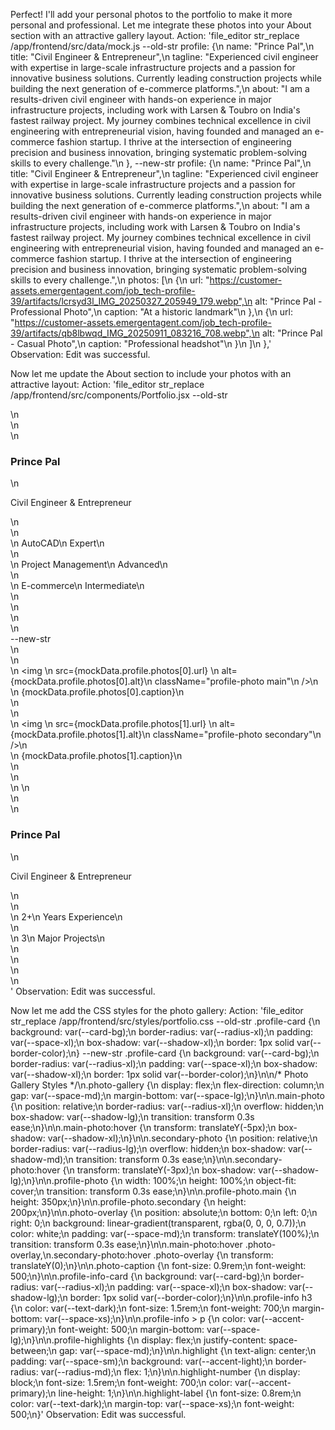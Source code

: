 Perfect! I'll add your personal photos to the portfolio to make it more personal and professional. Let me integrate these photos into your About section with an attractive gallery layout.
Action: 'file_editor str_replace /app/frontend/src/data/mock.js --old-str   profile: {\n    name: "Prince Pal",\n    title: "Civil Engineer & Entrepreneur",\n    tagline: "Experienced civil engineer with expertise in large-scale infrastructure projects and a passion for innovative business solutions. Currently leading construction projects while building the next generation of e-commerce platforms.",\n    about: "I am a results-driven civil engineer with hands-on experience in major infrastructure projects, including work with Larsen & Toubro on India\'s fastest railway project. My journey combines technical excellence in civil engineering with entrepreneurial vision, having founded and managed an e-commerce fashion startup. I thrive at the intersection of engineering precision and business innovation, bringing systematic problem-solving skills to every challenge."\n  }, --new-str   profile: {\n    name: "Prince Pal",\n    title: "Civil Engineer & Entrepreneur",\n    tagline: "Experienced civil engineer with expertise in large-scale infrastructure projects and a passion for innovative business solutions. Currently leading construction projects while building the next generation of e-commerce platforms.",\n    about: "I am a results-driven civil engineer with hands-on experience in major infrastructure projects, including work with Larsen & Toubro on India\'s fastest railway project. My journey combines technical excellence in civil engineering with entrepreneurial vision, having founded and managed an e-commerce fashion startup. I thrive at the intersection of engineering precision and business innovation, bringing systematic problem-solving skills to every challenge.",\n    photos: [\n      {\n        url: "https://customer-assets.emergentagent.com/job_tech-profile-39/artifacts/lcrsyd3l_IMG_20250327_205949_179.webp",\n        alt: "Prince Pal - Professional Photo",\n        caption: "At a historic landmark"\n      },\n      {\n        url: "https://customer-assets.emergentagent.com/job_tech-profile-39/artifacts/qb8lbwqd_IMG_20250911_083216_708.webp",\n        alt: "Prince Pal - Casual Photo",\n        caption: "Professional headshot"\n      }\n    ]\n  },'
Observation: Edit was successful.

Now let me update the About section to include your photos with an attractive layout:
Action: 'file_editor str_replace /app/frontend/src/components/Portfolio.jsx --old-str             <div className="about-visual">\n              <div className="profile-card">\n                <div className="profile-info">\n                  <h3>Prince Pal</h3>\n                  <p>Civil Engineer & Entrepreneur</p>\n                  <div className="profile-metrics">\n                    <div className="metric">\n                      <span>AutoCAD</span>\n                      <span>Expert</span>\n                    </div>\n                    <div className="metric">\n                      <span>Project Management</span>\n                      <span>Advanced</span>\n                    </div>\n                    <div className="metric">\n                      <span>E-commerce</span>\n                      <span>Intermediate</span>\n                    </div>\n                  </div>\n                </div>\n              </div>\n            </div> --new-str             <div className="about-visual">\n              <div className="photo-gallery">\n                <div className="main-photo">\n                  <img \n                    src={mockData.profile.photos[0].url} \n                    alt={mockData.profile.photos[0].alt}\n                    className="profile-photo main"\n                  />\n                  <div className="photo-overlay">\n                    <span className="photo-caption">{mockData.profile.photos[0].caption}</span>\n                  </div>\n                </div>\n                <div className="secondary-photo">\n                  <img \n                    src={mockData.profile.photos[1].url} \n                    alt={mockData.profile.photos[1].alt}\n                    className="profile-photo secondary"\n                  />\n                  <div className="photo-overlay">\n                    <span className="photo-caption">{mockData.profile.photos[1].caption}</span>\n                  </div>\n                </div>\n              </div>\n              \n              <div className="profile-info-card">\n                <div className="profile-info">\n                  <h3>Prince Pal</h3>\n                  <p>Civil Engineer & Entrepreneur</p>\n                  <div className="profile-highlights">\n                    <div className="highlight">\n                      <span className="highlight-number">2+</span>\n                      <span className="highlight-label">Years Experience</span>\n                    </div>\n                    <div className="highlight">\n                      <span className="highlight-number">3</span>\n                      <span className="highlight-label">Major Projects</span>\n                    </div>\n                  </div>\n                </div>\n              </div>\n            </div>'
Observation: Edit was successful.

Now let me add the CSS styles for the photo gallery:
Action: 'file_editor str_replace /app/frontend/src/styles/portfolio.css --old-str .profile-card {\n  background: var(--card-bg);\n  border-radius: var(--radius-xl);\n  padding: var(--space-xl);\n  box-shadow: var(--shadow-xl);\n  border: 1px solid var(--border-color);\n} --new-str .profile-card {\n  background: var(--card-bg);\n  border-radius: var(--radius-xl);\n  padding: var(--space-xl);\n  box-shadow: var(--shadow-xl);\n  border: 1px solid var(--border-color);\n}\n\n/* Photo Gallery Styles */\n.photo-gallery {\n  display: flex;\n  flex-direction: column;\n  gap: var(--space-md);\n  margin-bottom: var(--space-lg);\n}\n\n.main-photo {\n  position: relative;\n  border-radius: var(--radius-xl);\n  overflow: hidden;\n  box-shadow: var(--shadow-lg);\n  transition: transform 0.3s ease;\n}\n\n.main-photo:hover {\n  transform: translateY(-5px);\n  box-shadow: var(--shadow-xl);\n}\n\n.secondary-photo {\n  position: relative;\n  border-radius: var(--radius-lg);\n  overflow: hidden;\n  box-shadow: var(--shadow-md);\n  transition: transform 0.3s ease;\n}\n\n.secondary-photo:hover {\n  transform: translateY(-3px);\n  box-shadow: var(--shadow-lg);\n}\n\n.profile-photo {\n  width: 100%;\n  height: 100%;\n  object-fit: cover;\n  transition: transform 0.3s ease;\n}\n\n.profile-photo.main {\n  height: 350px;\n}\n\n.profile-photo.secondary {\n  height: 200px;\n}\n\n.photo-overlay {\n  position: absolute;\n  bottom: 0;\n  left: 0;\n  right: 0;\n  background: linear-gradient(transparent, rgba(0, 0, 0, 0.7));\n  color: white;\n  padding: var(--space-md);\n  transform: translateY(100%);\n  transition: transform 0.3s ease;\n}\n\n.main-photo:hover .photo-overlay,\n.secondary-photo:hover .photo-overlay {\n  transform: translateY(0);\n}\n\n.photo-caption {\n  font-size: 0.9rem;\n  font-weight: 500;\n}\n\n.profile-info-card {\n  background: var(--card-bg);\n  border-radius: var(--radius-xl);\n  padding: var(--space-xl);\n  box-shadow: var(--shadow-lg);\n  border: 1px solid var(--border-color);\n}\n\n.profile-info h3 {\n  color: var(--text-dark);\n  font-size: 1.5rem;\n  font-weight: 700;\n  margin-bottom: var(--space-xs);\n}\n\n.profile-info > p {\n  color: var(--accent-primary);\n  font-weight: 500;\n  margin-bottom: var(--space-lg);\n}\n\n.profile-highlights {\n  display: flex;\n  justify-content: space-between;\n  gap: var(--space-md);\n}\n\n.highlight {\n  text-align: center;\n  padding: var(--space-sm);\n  background: var(--accent-light);\n  border-radius: var(--radius-md);\n  flex: 1;\n}\n\n.highlight-number {\n  display: block;\n  font-size: 1.5rem;\n  font-weight: 700;\n  color: var(--accent-primary);\n  line-height: 1;\n}\n\n.highlight-label {\n  font-size: 0.8rem;\n  color: var(--text-dark);\n  margin-top: var(--space-xs);\n  font-weight: 500;\n}'
Observation: Edit was successful.

